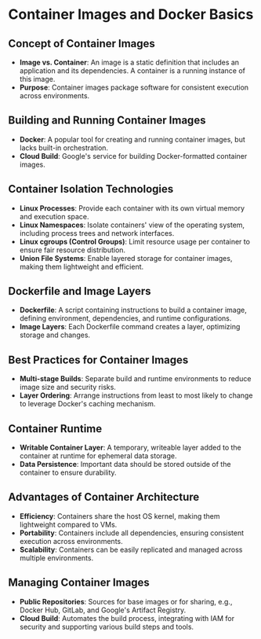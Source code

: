 # Container Images and Docker Basics

## Concept of Container Images
- **Image vs. Container**: An image is a static definition that includes an application and its dependencies. A container is a running instance of this image.
- **Purpose**: Container images package software for consistent execution across environments.

## Building and Running Container Images
- **Docker**: A popular tool for creating and running container images, but lacks built-in orchestration.
- **Cloud Build**: Google's service for building Docker-formatted container images.

## Container Isolation Technologies
- **Linux Processes**: Provide each container with its own virtual memory and execution space.
- **Linux Namespaces**: Isolate containers' view of the operating system, including process trees and network interfaces.
- **Linux cgroups (Control Groups)**: Limit resource usage per container to ensure fair resource distribution.
- **Union File Systems**: Enable layered storage for container images, making them lightweight and efficient.

## Dockerfile and Image Layers
- **Dockerfile**: A script containing instructions to build a container image, defining environment, dependencies, and runtime configurations.
- **Image Layers**: Each Dockerfile command creates a layer, optimizing storage and changes.

## Best Practices for Container Images
- **Multi-stage Builds**: Separate build and runtime environments to reduce image size and security risks.
- **Layer Ordering**: Arrange instructions from least to most likely to change to leverage Docker's caching mechanism.

## Container Runtime
- **Writable Container Layer**: A temporary, writeable layer added to the container at runtime for ephemeral data storage.
- **Data Persistence**: Important data should be stored outside of the container to ensure durability.

## Advantages of Container Architecture
- **Efficiency**: Containers share the host OS kernel, making them lightweight compared to VMs.
- **Portability**: Containers include all dependencies, ensuring consistent execution across environments.
- **Scalability**: Containers can be easily replicated and managed across multiple environments.

## Managing Container Images
- **Public Repositories**: Sources for base images or for sharing, e.g., Docker Hub, GitLab, and Google's Artifact Registry.
- **Cloud Build**: Automates the build process, integrating with IAM for security and supporting various build steps and tools.
 